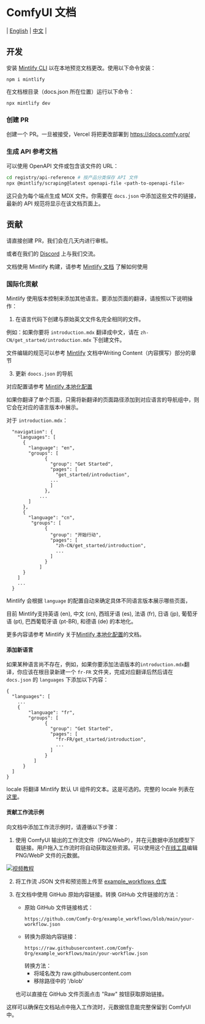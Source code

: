 # ComfyUI 文档

| [English](./README.md) | [中文](./README.zh-CN.md) |

## 开发

安装 [Mintlify CLI](https://www.npmjs.com/package/mintlify) 以在本地预览文档更改。使用以下命令安装：

```
npm i mintlify
```

在文档根目录（docs.json 所在位置）运行以下命令：

```
npx mintlify dev
```

### 创建 PR

创建一个 PR。一旦被接受，Vercel 将把更改部署到 https://docs.comfy.org/

### 生成 API 参考文档

可以使用 OpenAPI 文件或包含该文件的 URL：

```bash
cd registry/api-reference # 按产品分类保存 API 文件
npx @mintlify/scraping@latest openapi-file <path-to-openapi-file>
```

这只会为每个端点生成 MDX 文件。你需要在 `docs.json` 中添加这些文件的链接，最新的 API 规范将显示在该文档页面上。

## 贡献

请直接创建 PR，我们会在几天内进行审核。

或者在我们的 [Discord](https://discord.com/invite/comfyorg) 上与我们交流。

文档使用 Mintlify 构建，请参考 [Mintlify 文档](https://mintlify.com/docs) 了解如何使用

### 国际化贡献

Mintlify 使用版本控制来添加其他语言。要添加页面的翻译，请按照以下说明操作：

1. 在语言代码下创建与原始英文文件名完全相同的文件。

例如：如果你要将 `introduction.mdx` 翻译成中文，请在 `zh-CN/get_started/introduction.mdx` 下创建文件。

文件编辑的规范可以参考 [Mintlify](https://mintlify.com/docs/page) 文档中Writing Content（内容撰写）部分的章节

3. 更新 `doocs.json` 的导航

对应配置请参考 [Mintlify 本地化配置](https://mintlify.com/docs/navigation/localization)

如果你翻译了单个页面，只需将新翻译的页面路径添加到对应语言的导航组中，则它会在对应的语言版本中展示。

对于 `introduction.mdx`：

```
  "navigation": {
    "languages": [
      {
        "language": "en",
        "groups": [
              {
                "group": "Get Started",
                "pages": [
                  "get_started/introduction",
                ...
                ]
              },
            ...
        ]
      },
      {
        "language": "cn",
         "groups": [
              {
                "group": "开始行动",
                "pages": [
                  "zh-CN/get_started/introduction",
                  ...
                ]
              }
            ]
      }
    ]
    ...
  }
```

Mintlify 会根据 `language` 的配置自动来确定具体不同语言版本展示哪些页面，

目前 Mintlify支持英语 (en), 中文 (cn), 西班牙语 (es), 法语 (fr), 日语 (jp), 葡萄牙语 (pt), 巴西葡萄牙语 (pt-BR), 和德语 (de) 的本地化。

更多内容请参考 Mintlify 关于[Mintlify 本地化配置](https://mintlify.com/docs/navigation/localization)的文档。

#### 添加新语言

如果某种语言尚不存在，例如，如果你要添加法语版本的`introduction.mdx`翻译，你应该在根目录新建一个 `fr-FR` 文件夹，完成对应翻译后然后请在 `docs.json` 的 `languages` 下添加以下内容：

```
{
  "languages": [
    ...
    {
        "language": "fr",
        "groups": [
              {
                "group": "Get Started",
                "pages": [
                  "fr-FR/get_started/introduction",
                  ...
                ]
              }
          ]
      }
  ]
}
```

locale 将翻译 Mintlify 默认 UI 组件的文本。这是可选的。完整的 locale 列表在[这里](https://mintlify.com/docs/settings/global#param-locale)。

#### 贡献工作流示例

向文档中添加工作流示例时，请遵循以下步骤：

1. 使用 ComfyUI 输出的工作流文件（PNG/WebP），并在元数据中添加模型下载链接。用户拖入工作流时将自动获取这些资源。可以使用这个[在线工具](https://comfyui-embeded-workflow-editor.vercel.app/)编辑 PNG/WebP 文件的元数据。

[![视频教程](https://img.youtube.com/vi/_zYbP8w7G8A/0.jpg)](https://youtu.be/_zYbP8w7G8A)

2. 将工作流 JSON 文件和预览图上传至 [example_workflows 仓库](https://github.com/Comfy-Org/example_workflows)
3. 在文档中使用 GitHub 原始内容链接。转换 GitHub 文件链接的方法：
   - 原始 GitHub 文件链接格式：
     ```
     https://github.com/Comfy-Org/example_workflows/blob/main/your-workflow.json
     ```
   - 转换为原始内容链接：
     ```
     https://raw.githubusercontent.com/Comfy-Org/example_workflows/main/your-workflow.json
     ```
     转换方法：
     - 将域名改为 raw.githubusercontent.com
     - 移除路径中的 '/blob'
   
   也可以直接在 GitHub 文件页面点击 "Raw" 按钮获取原始链接。

这样可以确保在文档站点中拖入工作流时，元数据信息能完整保留到 ComfyUI 中。
